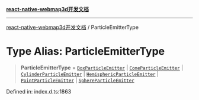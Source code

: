 [**react-native-webmap3d开发文档**](../README.md)

***

[react-native-webmap3d开发文档](../globals.md) / ParticleEmitterType

# Type Alias: ParticleEmitterType

> **ParticleEmitterType** = [`BoxParticleEmitter`](../interfaces/BoxParticleEmitter.md) \| [`ConeParticleEmitter`](../interfaces/ConeParticleEmitter.md) \| [`CylinderParticleEmitter`](../interfaces/CylinderParticleEmitter.md) \| [`HemisphericParticleEmitter`](../interfaces/HemisphericParticleEmitter.md) \| [`PointParticleEmitter`](../interfaces/PointParticleEmitter.md) \| [`SphereParticleEmitter`](../interfaces/SphereParticleEmitter.md)

Defined in: index.d.ts:1863
